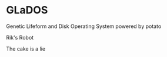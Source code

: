 # GLaDOS
Genetic Lifeform and Disk Operating System powered by potato

Rik's Robot

The cake is a lie